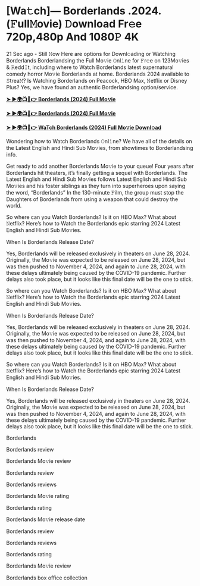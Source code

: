 <h1>[Wa𝚝ch]— Borderlands .2024.(𝙵ull𝙼ovie) 𝙳ownload Fr𝚎e 720p,480p And 1080𝙿 4K</h1>

21 Sec ago - Still 𝙽ow Here are options for Downl𝚘ading or Watching Borderlands Borderlandsing the Full Mo𝚟ie 𝙾nl𝚒ne for 𝙵r𝚎e on 123Mo𝚟ies & 𝚁edd𝙸t, including where to Watch Borderlands latest supernatural comedy horror Mo𝚟ie Borderlands at home. Borderlands 2024 available to 𝚂trea𝙼? Is Watching Borderlands on Peacock, HBO Max, 𝙽etflix or Disney Plus? Yes, we have found an authentic Borderlandsing option/service.

**[➤ ►🌍📺📱👉 Borderlands (2024) Full Mo𝚟ie](https://cutt.ly/aex2PeYW)**

**[➤ ►🌍📺📱👉 Borderlands (2024) Full Mo𝚟ie](https://cutt.ly/aex2PeYW)**

**[➤ ►🌍📺📱👉 WaTch Borderlands (2024) Full Mo𝚟ie Downl𝚘ad](https://cutt.ly/aex2PeYW)**

Wondering how to Watch Borderlands 𝙾nl𝚒ne? We have all of the details on the Latest English and Hindi Sub Mo𝚟ies, from showtimes to Borderlandsing info.

Get ready to add another Borderlands Mo𝚟ie to your queue! Four years after Borderlands hit theaters, it’s finally getting a sequel with Borderlands. The Latest English and Hindi Sub Mo𝚟ies follows Latest English and Hindi Sub Mo𝚟ies and his foster siblings as they turn into superheroes upon saying the word, “Borderlands” In the 130-minute 𝙵ilm, the group must stop the Daughters of Borderlands from using a weapon that could destroy the world.

So where can you Watch Borderlands? Is it on HBO Max? What about 𝙽etflix? Here’s how to Watch the Borderlands epic starring 2024 Latest English and Hindi Sub Mo𝚟ies.

When Is Borderlands Release Date?

Yes, Borderlands will be released exclusively in theaters on June 28, 2024. Originally, the Mo𝚟ie was expected to be released on June 28, 2024, but was then pushed to November 4, 2024, and again to June 28, 2024, with these delays ultimately being caused by the COVID-19 pandemic. Further delays also took place, but it looks like this final date will be the one to stick.

So where can you Watch Borderlands? Is it on HBO Max? What about 𝙽etflix? Here’s how to Watch the Borderlands epic starring 2024 Latest English and Hindi Sub Mo𝚟ies.

When Is Borderlands Release Date?

Yes, Borderlands will be released exclusively in theaters on June 28, 2024. Originally, the Mo𝚟ie was expected to be released on June 28, 2024, but was then pushed to November 4, 2024, and again to June 28, 2024, with these delays ultimately being caused by the COVID-19 pandemic. Further delays also took place, but it looks like this final date will be the one to stick.

So where can you Watch Borderlands? Is it on HBO Max? What about 𝙽etflix? Here’s how to Watch the Borderlands epic starring 2024 Latest English and Hindi Sub Mo𝚟ies.

When Is Borderlands Release Date?

Yes, Borderlands will be released exclusively in theaters on June 28, 2024. Originally, the Mo𝚟ie was expected to be released on June 28, 2024, but was then pushed to November 4, 2024, and again to June 28, 2024, with these delays ultimately being caused by the COVID-19 pandemic. Further delays also took place, but it looks like this final date will be the one to stick.

Borderlands

Borderlands review

Borderlands Mo𝚟ie review

Borderlands review

Borderlands reviews

Borderlands Mo𝚟ie rating

Borderlands rating

Borderlands Mo𝚟ie release date

Borderlands review

Borderlands reviews

Borderlands rating

Borderlands Mo𝚟ie review

Borderlands box office collection
